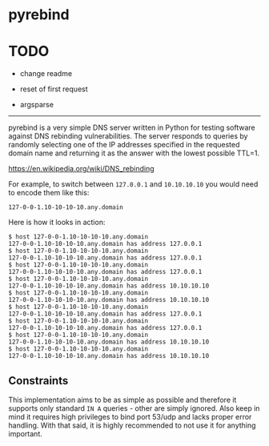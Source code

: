 pyrebind
========

# TODO 

* change readme

* reset of first request

* argsparse

----

pyrebind is a very simple DNS server written in Python for testing software against DNS rebinding vulnerabilities. The server responds to queries by randomly selecting one of the IP addresses specified in the requested domain name and returning it as the answer with the lowest possible TTL=1.

https://en.wikipedia.org/wiki/DNS_rebinding

For example, to switch between `127.0.0.1` and `10.10.10.10` you would need to encode them like this:

```
127-0-0-1.10-10-10-10.any.domain
```

Here is how it looks in action:

```
$ host 127-0-0-1.10-10-10-10.any.domain
127-0-0-1.10-10-10-10.any.domain has address 127.0.0.1
$ host 127-0-0-1.10-10-10-10.any.domain
127-0-0-1.10-10-10-10.any.domain has address 127.0.0.1
$ host 127-0-0-1.10-10-10-10.any.domain
127-0-0-1.10-10-10-10.any.domain has address 127.0.0.1
$ host 127-0-0-1.10-10-10-10.any.domain
127-0-0-1.10-10-10-10.any.domain has address 10.10.10.10
$ host 127-0-0-1.10-10-10-10.any.domain
127-0-0-1.10-10-10-10.any.domain has address 10.10.10.10
$ host 127-0-0-1.10-10-10-10.any.domain
127-0-0-1.10-10-10-10.any.domain has address 127.0.0.1
$ host 127-0-0-1.10-10-10-10.any.domain
127-0-0-1.10-10-10-10.any.domain has address 127.0.0.1
$ host 127-0-0-1.10-10-10-10.any.domain
127-0-0-1.10-10-10-10.any.domain has address 10.10.10.10
$ host 127-0-0-1.10-10-10-10.any.domain
127-0-0-1.10-10-10-10.any.domain has address 10.10.10.10
```

Constraints
-----------

This implementation aims to be as simple as possible and therefore it supports only standard `IN A` queries - other are simply ignored. Also keep in mind it requires high privileges to bind port 53/udp and lacks proper error handling. With that said, it is highly recommended to not use it for anything important.
